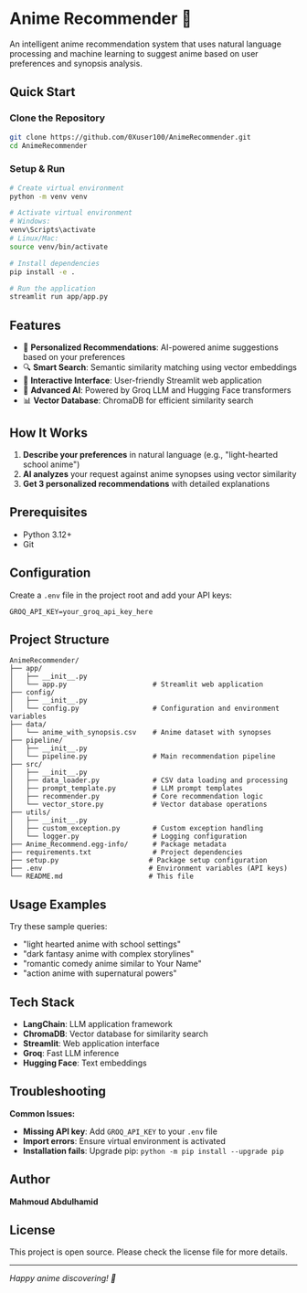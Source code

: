 # Anime Recommender 🎌

An intelligent anime recommendation system that uses natural language processing and machine learning to suggest anime based on user preferences and synopsis analysis.

## Quick Start

### Clone the Repository
```bash
git clone https://github.com/0Xuser100/AnimeRecommender.git
cd AnimeRecommender
```

### Setup & Run
```bash
# Create virtual environment
python -m venv venv

# Activate virtual environment
# Windows:
venv\Scripts\activate
# Linux/Mac:
source venv/bin/activate

# Install dependencies
pip install -e .

# Run the application
streamlit run app/app.py
```

## Features

- 🎯 **Personalized Recommendations**: AI-powered anime suggestions based on your preferences
- 🔍 **Smart Search**: Semantic similarity matching using vector embeddings
- 🚀 **Interactive Interface**: User-friendly Streamlit web application
- 🤖 **Advanced AI**: Powered by Groq LLM and Hugging Face transformers
- 📊 **Vector Database**: ChromaDB for efficient similarity search

## How It Works

1. **Describe your preferences** in natural language (e.g., "light-hearted school anime")
2. **AI analyzes** your request against anime synopses using vector similarity
3. **Get 3 personalized recommendations** with detailed explanations

## Prerequisites

- Python 3.12+
- Git

## Configuration

Create a `.env` file in the project root and add your API keys:
```env
GROQ_API_KEY=your_groq_api_key_here
```

## Project Structure

```
AnimeRecommender/
├── app/
│   ├── __init__.py
│   └── app.py                     # Streamlit web application
├── config/
│   ├── __init__.py
│   └── config.py                  # Configuration and environment variables
├── data/
│   └── anime_with_synopsis.csv    # Anime dataset with synopses
├── pipeline/
│   ├── __init__.py
│   └── pipeline.py                # Main recommendation pipeline
├── src/
│   ├── __init__.py
│   ├── data_loader.py             # CSV data loading and processing
│   ├── prompt_template.py         # LLM prompt templates
│   ├── recommender.py             # Core recommendation logic
│   └── vector_store.py            # Vector database operations
├── utils/
│   ├── __init__.py
│   ├── custom_exception.py        # Custom exception handling
│   └── logger.py                  # Logging configuration
├── Anime_Recommend.egg-info/      # Package metadata
├── requirements.txt               # Project dependencies
├── setup.py                      # Package setup configuration
├── .env                          # Environment variables (API keys)
└── README.md                     # This file
```

## Usage Examples

Try these sample queries:
- "light hearted anime with school settings"
- "dark fantasy anime with complex storylines"  
- "romantic comedy anime similar to Your Name"
- "action anime with supernatural powers"

## Tech Stack

- **LangChain**: LLM application framework
- **ChromaDB**: Vector database for similarity search  
- **Streamlit**: Web application interface
- **Groq**: Fast LLM inference
- **Hugging Face**: Text embeddings

## Troubleshooting

**Common Issues:**
- **Missing API key**: Add `GROQ_API_KEY` to your `.env` file
- **Import errors**: Ensure virtual environment is activated
- **Installation fails**: Upgrade pip: `python -m pip install --upgrade pip`

## Author

**Mahmoud Abdulhamid**

## License

This project is open source. Please check the license file for more details.

---

*Happy anime discovering! 🎌*
